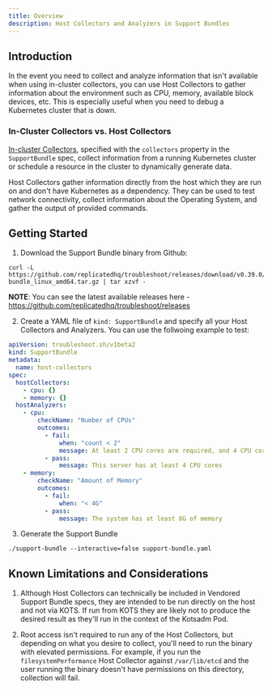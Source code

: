 ```yaml
---
title: Overview
description: Host Collectors and Analyzers in Support Bundles
---
```


## Introduction
In the event you need to collect and analyze information that isn't available when using in-cluster collectors, you can use Host Collectors to gather information about the environment such as CPU, memory, available block devices, etc. This is especially useful when you need to debug a Kubernetes cluster that is down.

### In-Cluster Collectors vs. Host Collectors
[In-cluster Collectors](https://troubleshoot.sh/collect/collectors), specified with the `collectors` property in the `SupportBundle` spec, collect information from a running Kubernetes cluster or schedule a resource in the cluster to dynamically generate data. 

Host Collectors gather information directly from the host which they are run on and don't have Kubernetes as a dependency. They can be used to test network connectivity, collect information about the Operating System, and gather the output of provided commands.

## Getting Started

1. Download the Support Bundle binary from Github:

```
curl -L https://github.com/replicatedhq/troubleshoot/releases/download/v0.39.0/support-bundle_linux_amd64.tar.gz | tar xzvf -
```

**NOTE**: You can see the latest available releases here - https://github.com/replicatedhq/troubleshoot/releases

2. Create a YAML file of `kind: SupportBundle` and specify all your Host Collectors and Analyzers. You can use the follwoing example to test:

```yaml
apiVersion: troubleshoot.sh/v1beta2
kind: SupportBundle
metadata:
  name: host-collectors
spec:
  hostCollectors:
    - cpu: {}
    - memory: {}
  hostAnalyzers:
    - cpu:
        checkName: "Number of CPUs"
        outcomes:
          - fail:
              when: "count < 2"
              message: At least 2 CPU cores are required, and 4 CPU cores are recommended
          - pass:
              message: This server has at least 4 CPU cores
    - memory:
        checkName: "Amount of Memory"
        outcomes:
          - fail:
              when: "< 4G"
          - pass:
              message: The system has at least 8G of memory
```

3. Generate the Support Bundle

```
./support-bundle --interactive=false support-bundle.yaml
```

## Known Limitations and Considerations

1. Although Host Collectors can technically be included in Vendored Support Bundle specs, they are intended to be run directly on the host and not via KOTS. If run from KOTS they are likely not to produce the desired result as they'll run in the context of the Kotsadm Pod.

2. Root access isn't required to run any of the Host Collectors, but depending on what you desire to collect, you'll need to run the binary with elevated permissions. For example, if you run the `filesystemPerformance` Host Collector against `/var/lib/etcd` and the user running the binary doesn't have permissions on this directory, collection will fail.
